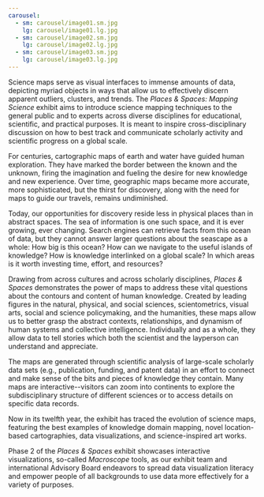```yaml
---
carousel:
  - sm: carousel/image01.sm.jpg
    lg: carousel/image01.lg.jpg
  - sm: carousel/image02.sm.jpg
    lg: carousel/image02.lg.jpg
  - sm: carousel/image03.sm.jpg
    lg: carousel/image03.lg.jpg
---
```

Science maps serve as visual interfaces to immense amounts of data, depicting myriad objects in ways that allow us to effectively discern apparent outliers, clusters, and trends. The _Places & Spaces: Mapping Science_ exhibit aims to introduce science mapping techniques to the general public and to experts across diverse disciplines for educational, scientific, and practical purposes. It is meant to inspire cross-disciplinary discussion on how to best track and communicate scholarly activity and scientific progress on a global scale.  
  
For centuries, cartographic maps of earth and water have guided human exploration. They have marked the border between the known and the unknown, firing the imagination and fueling the desire for new knowledge and new experience. Over time, geographic maps became more accurate, more sophisticated, but the thirst for discovery, along with the need for maps to guide our travels, remains undiminished.  
  
Today, our opportunities for discovery reside less in physical places than in abstract spaces. The sea of information is one such space, and it is ever growing, ever changing. Search engines can retrieve facts from this ocean of data, but they cannot answer larger questions about the seascape as a whole: How big is this ocean? How can we navigate to the useful islands of knowledge? How is knowledge interlinked on a global scale? In which areas is it worth investing time, effort, and resources?  

Drawing from across cultures and across scholarly disciplines, _Places & Spaces_ demonstrates the power of maps to address these vital questions about the contours and content of human knowledge. Created by leading figures in the natural, physical, and social sciences, scientometrics, visual arts, social and science policymaking, and the humanities, these maps allow us to better grasp the abstract contexts, relationships, and dynamism of human systems and collective intelligence. Individually and as a whole, they allow data to tell stories which both the scientist and the layperson can understand and appreciate.  
  
The maps are generated through scientific analysis of large-scale scholarly data sets (e.g., publication, funding, and patent data) in an effort to connect and make sense of the bits and pieces of knowledge they contain. Many maps are interactive--visitors can zoom into continents to explore the subdisciplinary structure of different sciences or to access details on specific data records.  
  
Now in its twelfth year, the exhibit has traced the evolution of science maps, featuring the best examples of knowledge domain mapping, novel location-based cartographies, data visualizations, and science-inspired art works.  
  
Phase 2 of the _Places & Spaces_ exhibit showcases interactive visualizations, so-called _Macroscope_ tools, as our exhibit team and international Advisory Board endeavors to spread data visualization literacy and empower people of all backgrounds to use data more effectively for a variety of purposes.
